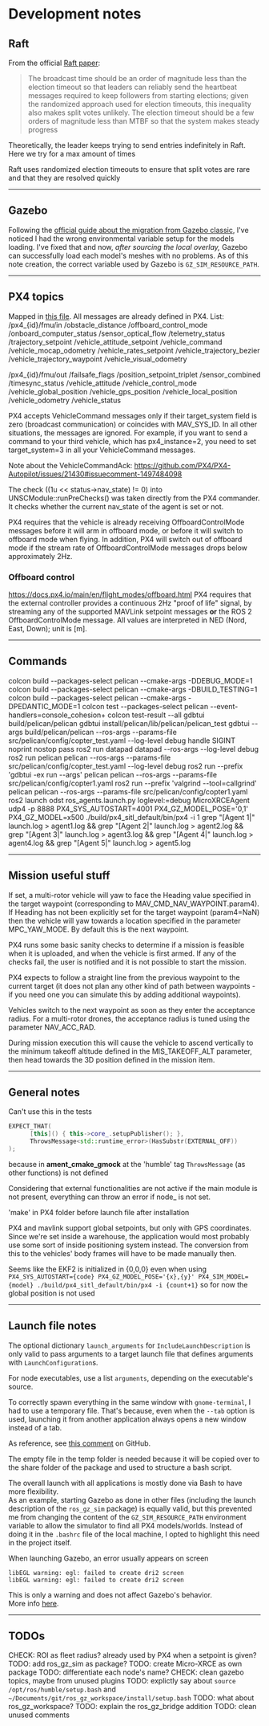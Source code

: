 # Development notes
## Raft
From the official [Raft paper](https://raft.github.io/raft.pdf):
> The broadcast time should be an order of magnitude less than the election timeout so that leaders can
> reliably send the heartbeat messages required to keep followers from starting elections; given the randomized approach
> used for election timeouts, this inequality also makes split votes unlikely. The election timeout should be
> a few orders of magnitude less than MTBF so that the system makes steady progress

Theoretically, the leader keeps trying to send entries indefinitely in Raft. Here we try for a max amount of times

Raft uses randomized election timeouts to ensure that split votes are rare and that they are resolved quickly

---
## Gazebo
Following the [official guide about the migration from Gazebo classic](https://github.com/gazebosim/gz-sim/blob/gz-sim7/tutorials/migration_sdf.md#path-relative-to-an-environment-variable), I've noticed I had the wrong environmental variable setup for the models loading. I've fixed that and now, *after sourcing the local overlay,* Gazebo can successfully load each model's meshes with no problems.
As of this note creation, the correct variable used by Gazebo is `GZ_SIM_RESOURCE_PATH`.

---
## PX4 topics

Mapped in [this file](https://github.com/PX4/PX4-Autopilot/blob/main/src/modules/uxrce_dds_client/dds_topics.yaml).
All messages are already defined in PX4.
List:
/px4_{id}/fmu/in
    /obstacle_distance
        /offboard_control_mode
    /onboard_computer_status
    /sensor_optical_flow
    /telemetry_status
        /trajectory_setpoint
    /vehicle_attitude_setpoint
        /vehicle_command
    /vehicle_mocap_odometry
    /vehicle_rates_setpoint
    /vehicle_trajectory_bezier
    /vehicle_trajectory_waypoint
    /vehicle_visual_odometry

/px4_{id}/fmu/out
    /failsafe_flags
    /position_setpoint_triplet
    /sensor_combined
    /timesync_status
        /vehicle_attitude
        /vehicle_control_mode
    /vehicle_global_position
    /vehicle_gps_position
    /vehicle_local_position
        /vehicle_odometry
        /vehicle_status

PX4 accepts VehicleCommand messages only if their target_system field is zero (broadcast
communication) or coincides with MAV_SYS_ID. In all other situations, the messages are
ignored. For example, if you want to send a command to your third vehicle, which has
px4_instance=2, you need to set target_system=3 in all your VehicleCommand messages.

Note about the VehicleCommandAck:
https://github.com/PX4/PX4-Autopilot/issues/21430#issuecomment-1497484098

The check ((1u << status->nav_state) != 0) into UNSCModule::runPreChecks() was taken directly from the PX4 commander.
It checks whether the current nav_state of the agent is set or not.

PX4 requires that the vehicle is already receiving OffboardControlMode messages before it will arm in offboard mode, or before it will switch to offboard mode when flying. In addition, PX4 will switch out of offboard mode if the stream rate of OffboardControlMode messages drops below approximately 2Hz.

### Offboard control
https://docs.px4.io/main/en/flight_modes/offboard.html
PX4 requires that the external controller provides a continuous 2Hz "proof of life" signal, by streaming any of the supported MAVLink setpoint messages **or** the ROS 2 OffboardControlMode message.
All values are interpreted in NED (Nord, East, Down); unit is [m].

---
## Commands
colcon build --packages-select pelican --cmake-args -DDEBUG_MODE=1
colcon build --packages-select pelican --cmake-args -DBUILD_TESTING=1
colcon build --packages-select pelican --cmake-args -DPEDANTIC_MODE=1
colcon test --packages-select pelican --event-handlers=console_cohesion+
colcon test-result --all
gdbtui build/pelican/pelican
gdbtui install/pelican/lib/pelican/pelican_test
gdbtui --args build/pelican/pelican --ros-args --params-file src/pelican/config/copter_test.yaml --log-level debug
handle SIGINT noprint nostop pass
ros2 run datapad datapad --ros-args --log-level debug
ros2 run pelican pelican --ros-args --params-file src/pelican/config/copter_test.yaml --log-level debug
ros2 run --prefix 'gdbtui -ex run --args' pelican pelican --ros-args --params-file src/pelican/config/copter1.yaml
ros2 run --prefix 'valgrind --tool=callgrind' pelican pelican --ros-args --params-file src/pelican/config/copter1.yaml
ros2 launch odst ros_agents.launch.py loglevel:=debug
MicroXRCEAgent udp4 -p 8888
PX4_SYS_AUTOSTART=4001 PX4_GZ_MODEL_POSE='0,1' PX4_GZ_MODEL=x500 ./build/px4_sitl_default/bin/px4 -i 1
grep "\[Agent 1|" launch.log > agent1.log && grep "\[Agent 2|" launch.log > agent2.log && grep "\[Agent 3|" launch.log > agent3.log && grep "\[Agent 4|" launch.log > agent4.log && grep "\[Agent 5|" launch.log > agent5.log

---
## Mission useful stuff
If set, a multi-rotor vehicle will yaw to face the Heading value specified in the target waypoint (corresponding to MAV_CMD_NAV_WAYPOINT.param4).
If Heading has not been explicitly set for the target waypoint (param4=NaN) then the vehicle will yaw towards a location specified in the parameter MPC_YAW_MODE. By default this is the next waypoint.

PX4 runs some basic sanity checks to determine if a mission is feasible when it is uploaded, and when the vehicle is first armed. If any of the checks fail, the user is notified and it is not possible to start the mission.

PX4 expects to follow a straight line from the previous waypoint to the current target (it does not plan any other kind of path between waypoints - if you need one you can simulate this by adding additional waypoints).

Vehicles switch to the next waypoint as soon as they enter the acceptance radius.
For a multi-rotor drones, the acceptance radius is tuned using the parameter NAV_ACC_RAD.

During mission execution this will cause the vehicle to ascend vertically to the minimum takeoff altitude defined in the MIS_TAKEOFF_ALT parameter, then head towards the 3D position defined in the mission item.

---
## General notes
Can't use this in the tests
```cpp
EXPECT_THAT(
      [this]() { this->core_.setupPublisher(); },
      ThrowsMessage<std::runtime_error>(HasSubstr(EXTERNAL_OFF))
);
```
because in **ament_cmake_gmock** at the 'humble' tag `ThrowsMessage` (as other functions) is not defined

Considering that external functionalities are not active if the main module is not present, everything can throw an error if node_ is not set.

'make' in PX4 folder before launch file after installation

PX4 and mavlink support global setpoints, but only with GPS coordinates. Since we're set inside a warehouse, the application would most probably use some sort of inside positioning system instead. The conversion from this to the vehicles' body frames will have to be made manually then.

Seems like the EKF2 is initialized in {0,0,0} even when using
`PX4_SYS_AUTOSTART={code} PX4_GZ_MODEL_POSE='{x},{y}' PX4_SIM_MODEL={model} ./build/px4_sitl_default/bin/px4 -i {count+1}`
so for now the global position is not used

---
## Launch file notes
The optional dictionary `launch_arguments` for `IncludeLaunchDescription` is only valid to pass arguments to a target launch file that defines arguments with `LaunchConfiguration`s.

For node executables, use a list `arguments`, depending on the executable's source.

To correctly spawn everything in the same window with `gnome-terminal`, I had to use a temporary file. That's because, even when the `--tab` option is used, launching it from another application always opens a new window instead of a tab.

As reference, see [this comment](https://github.com/GNS3/gns3-gui/issues/3449#issuecomment-1532133451) on GitHub.

The empty file in the temp folder is needed because it will be copied over to the share folder of the package and used to structure a bash script.

The overall launch with all applications is mostly done via Bash to have more flexibility. \
As an example, starting Gazebo as done in other files (including the launch description of the `ros_gz_sim` package) is equally valid,
but this prevented me from changing the content of the `GZ_SIM_RESOURCE_PATH` environment variable to allow the simulator to find all PX4 models/worlds. Instead of doing it in the `.bashrc` file of the local machine, I opted to highlight this need in the project itself.

When launching Gazebo, an error usually appears on screen
```shell
libEGL warning: egl: failed to create dri2 screen
libEGL warning: egl: failed to create dri2 screen
```
This is only a warning and does not affect Gazebo's behavior.\
More info [here](https://github.com/gazebosim/gz-rendering/issues/587).

---
## TODOs

CHECK: ROI as fleet radius? already used by PX4 when a setpoint is given?
TODO: add ros_gz_sim as package?
TODO: create Micro-XRCE as own package
TODO: differentiate each node's name?
CHECK: clean gazebo topics, maybe from unused plugins
TODO: explictly say about `source /opt/ros/humble/setup.bash` and `~/Documents/git/ros_gz_workspace/install/setup.bash`
TODO: what about ros_gz_workspace?
TODO: explain the ros_gz_bridge addition
TODO: clean unused comments
